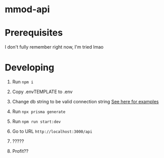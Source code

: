 # mmod-api

# Prerequisites
I don't fully remember right now, I'm tried lmao

# Developing
1. Run 
`npm i`

3. Copy .envTEMPLATE to .env

4. Change db string to be valid connection string [See here for examples](https://www.prisma.io/docs/reference/database-reference/connection-urls#examples)

5. Run
`npx prisma generate`

6. Run
`npm run start:dev`

7. Go to URL
`http://localhost:3000/api`

8. ?????

9. Profit??
